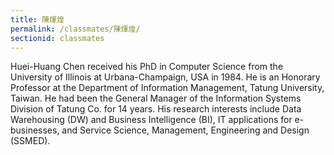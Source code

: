 ```yaml
---
title: 陳煇煌
permalink: /classmates/陳煇煌/
sectionid: classmates
---
```


Huei-Huang Chen received his PhD in Computer Science from the University of Illinois at Urbana-Champaign, USA in 1984. He is an Honorary Professor at the Department of Information Management, Tatung University, Taiwan. He had been the General Manager of the Information Systems Division of Tatung Co. for 14 years. His research interests include Data Warehousing (DW) and Business Intelligence (BI), IT applications for e-businesses, and Service Science, Management, Engineering and Design (SSMED).
